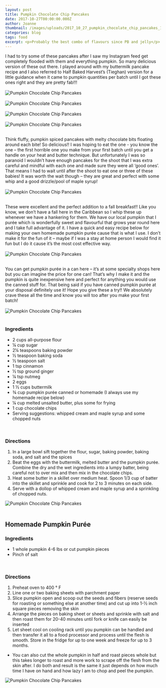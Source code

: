 ```yaml
---
layout: post
title: Pumpkin Chocolate Chip Pancakes
date: 2017-10-27T00:00:00.000Z
author: Joanne
thumbnail: /images/uploads/2017_10_27_pumpkin_chocolate_chip_pancakes_1.jpg
categories: blog
tags: food
excerpt: <p>Probably the best combo of flavours since PB and jelly</p>
---
```


I had to try some of these pancakes after I saw my Instagram feed get completely flooded with them and everything pumpkin. So many delicious version of these out there. I played around with my buttermilk pancake recipe and I also referred to Half Baked Harvest’s (Tieghan) version for a little guidance when it came to pumpkin quantities per batch until I got these ones right and they are pretty fab!!!
<br>
<br>
![Pumpkin Chocolate Chip Pancakes](/images/uploads/2017_10_27_pumpkin_chocolate_chip_pancakes_2.jpg)
<br>
<br>
![Pumpkin Chocolate Chip Pancakes](/images/uploads/2017_10_27_pumpkin_chocolate_chip_pancakes_3.jpg)
<br>
<br>
![Pumpkin Chocolate Chip Pancakes](/images/uploads/2017_10_27_pumpkin_chocolate_chip_pancakes_4.jpg)
<br>
<br>
![Pumpkin Chocolate Chip Pancakes](/images/uploads/2017_10_27_pumpkin_chocolate_chip_pancakes_5.jpg)
<br>
<br>

Think fluffy, pumpkin spiced pancakes with melty chocolate bits floating around each bite! So delicious!! I was hoping to eat the one - you know the one &ndash; the first horrible one you make from your first batch until you get a handle on your heat and butter technique. But unfortunately I was so paranoid I wouldn’t have enough pancakes for the shoot that I was extra careful and mindful with each one and made sure they were all ‘good ones’. That means I had to wait until after the shoot to eat one or three of these babies! It was worth the wait though &ndash; they are great and perfect with some whip and a good drizzle/pool of maple syrup!
<br>
<br>
![Pumpkin Chocolate Chip Pancakes](/images/uploads/2017_10_27_pumpkin_chocolate_chip_pancakes_6.jpg)
<br>
<br>

These were excellent and the perfect addition to a fall breakfast!! Like you know, we don’t have a fall here in the Caribbean so I whip these up whenever we have a hankering for them. We have our local pumpkin that I purée which is wonderfully sweet and flavourful that grows year round here and I take full advantage of it. I have a quick and easy recipe below for making your own homemade pumpkin purée cause that is what I use.  I don’t make it for the fun of it &ndash; maybe if I was a stay at home person I would find it fun but I do it cause it’s the most cost effective way.
<br>
<br>
![Pumpkin Chocolate Chip Pancakes](/images/uploads/2017_10_27_pumpkin_chocolate_chip_pancakes_7.jpg)
<br>
<br>

You can get pumpkin purée in a can here &ndash; it’s at some specialty shops here but you can imagine the price for one can! That’s why I make it and the pumpkin is quite inexpensive here and perfect for anything  you would use the canned stuff for. That being said if you have canned pumpkin purée at your disposal definitely use it! Hope you give these a try!! We absolutely crave these all the time and know you will too after you make your first batch!
<br>
<br>
![Pumpkin Chocolate Chip Pancakes](/images/uploads/2017_10_27_pumpkin_chocolate_chip_pancakes_8.jpg)
<br>
<br>

### Ingredients

* 2 cups all-purpose flour
* &frac14; cup sugar
* 2&frac14; teaspoons baking powder
* &frac12; teaspoon baking soda
* &frac12; teaspoon salt
* 1 tsp cinnamon
* &frac12; tsp ground ginger
* &frac14; tsp nutmeg
* 2 eggs
* 1 &frac12; cups buttermilk
* &frac34; cup pumpkin purée canned or homemade (I always use my homemade recipe below)
* &frac14; cup melted unsalted butter, plus some for frying
* 1 cup chocolate chips
* Serving suggestions: whipped cream and maple syrup and some chopped nuts
<br>

### Directions

1. In a large bowl sift together the flour, sugar, baking powder, baking soda, and salt and the spices
2. Beat the eggs with the buttermilk, melted butter and the pumpkin purée. Combine the dry and the wet ingredients into a lumpy batter, being careful not to over mix and then mix in the chocolate chips.
3. Heat some butter in a skillet over medium heat. Spoon 1/3 cup of batter into the skillet and sprinkle and cook for 2 to 3 minutes on each side.
4. Serve with a dollop of whipped cream and maple syrup and a sprinkling of chopped nuts.

![Pumpkin Chocolate Chip Pancakes](/images/uploads/2017_10_27_pumpkin_chocolate_chip_pancakes_9.jpg)
<br>
<br>

## Homemade Pumpkin Purée

### Ingredients

* 1 whole pumpkin 4-6 lbs or cut pumpkin pieces
* Pinch of salt
<br>

### Directions

1. Preheat oven to 400 ° F
1. Line one or two baking sheets with parchment paper
2. Slice pumpkin open and scoop out the seeds and fibers (reserve seeds for roasting or something else at another time) and cut up into 1-½ inch square pieces removing the skin
3. Arrange the pieces on baking sheet or sheets and sprinkle with salt and then roast them for 20-40 minutes until fork or knife can easily be inserted
4. Let sheet cool on cooling rack until you pumpkin can be handled and then transfer it all to a food processor and process until the flesh is smooth. Store in the fridge for up to one week and freeze for up to 3 months.

* You can also cut the whole pumpkin in half and roast pieces whole but this takes longer to roast and more work to scrape off the flesh from the skin after. I do both and result is the same it just depends on how much time I have on hand and how lazy I am to chop and peel the pumpkin.

![Pumpkin Chocolate Chip Pancakes](/images/uploads/2017_10_27_pumpkin_chocolate_chip_pancakes_10.jpg)
